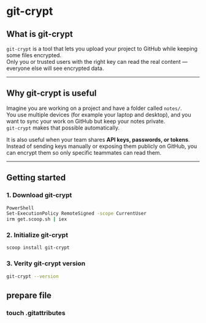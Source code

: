 # git-crypt

## What is git-crypt
`git-crypt` is a tool that lets you upload your project to GitHub while keeping some files encrypted.  
Only you or trusted users with the right key can read the real content — everyone else will see encrypted data.

---

## Why git-crypt is useful
Imagine you are working on a project and have a folder called `notes/`.  
You use multiple devices (for example your laptop and desktop), and you want to sync your work on GitHub but keep your notes private.  
`git-crypt` makes that possible automatically.

It is also useful when your team shares **API keys, passwords, or tokens**.  
Instead of sending keys manually or exposing them publicly on GitHub, you can encrypt them so only specific teammates can read them.

---

## Getting started

### 1. Download git-crypt
```bash
PowerShell
Set-ExecutionPolicy RemoteSigned -scope CurrentUser
irm get.scoop.sh | iex
```

### 2. Initialize git-crypt
```bash
scoop install git-crypt

```

### 3. Verity git-crypt version
```bash
git-crypt --version
```

## prepare file
### touch .gitattributes
